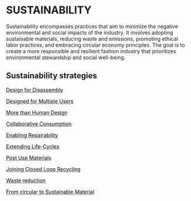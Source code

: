 
# SUSTAINABILITY

Sustainability encompasses practices that aim to minimize the negative environmental and social impacts of the industry. It involves adopting sustainable materials, reducing waste and emissions, promoting ethical labor practices, and embracing circular economy principles. The goal is to create a more responsible and resilient fashion industry that prioritizes environmental stewardship and social well-being.

## Sustainability strategies


<a href="https://circularloopholes.net/category/sustainability/Design%20for%20disassembly.html" style="color: black; text-decoration: underline;text-decoration-style: dotted;">Design for Disassembly</a>

<a href="https://circularloopholes.net/category/sustainability/Design%20for%20multiple%20uses.html" style="color: black; text-decoration: underline;text-decoration-style: dotted;">Designed for Multiple Users</a>


<a href="https://circularloopholes.net/category/sustainability/More%20than%20human%20design.html" style="color: black; text-decoration: underline;text-decoration-style: dotted;">More than Human Design</a>

<a href="https://circularloopholes.net/category/sustainability/Collaborative%20consumption.html" style="color: black; text-decoration: underline;text-decoration-style: dotted;">Collaborative Consumption</a>


<a href="https://circularloopholes.net/category/sustainability/Enabling%20repairability.html" style="color: black; text-decoration: underline;text-decoration-style: dotted;">Enabling Repairability</a>

<a href="https://circularloopholes.net/category/sustainability/Extending%20life-cycles.html" style="color: black; text-decoration: underline;text-decoration-style: dotted;">Extending Life-Cycles</a>


<a href="https://circularloopholes.net/category/sustainability/Post-use%20materials.html" style="color: black; text-decoration: underline;text-decoration-style: dotted;">Post Use Materials</a>


<a href="https://circularloopholes.net/category/sustainability/Joining%20closed-loop%20recycling.html" style="color: black; text-decoration: underline;text-decoration-style: dotted;">Joining Closed Loop Recycling</a>


<a href="https://circularloopholes.net/category/sustainability/Waste%20reduction.html" style="color: black; text-decoration: underline;text-decoration-style: dotted;">Waste reduction</a>


<a href="https://circularloopholes.net/category/sustainability/Waste%20reduction.html" style="color: black; text-decoration: underline;text-decoration-style: dotted;">From circular to Sustainable Material</a>

